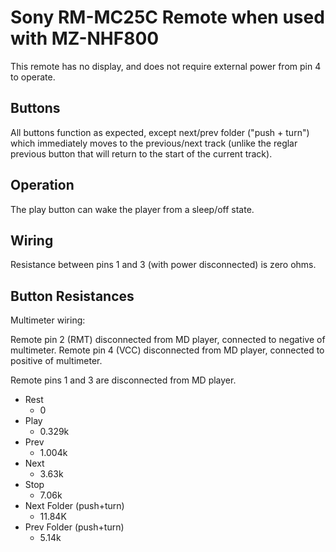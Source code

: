 Sony RM-MC25C Remote when used with MZ-NHF800
=========================================

This remote has no display, and does not require external power from pin 4 to
operate.

## Buttons

All buttons function as expected, except next/prev folder ("push + turn") which
immediately moves to the previous/next track (unlike the reglar previous button
that will return to the start of the current track).

## Operation

The play button can wake the player from a sleep/off state.

## Wiring

Resistance between pins 1 and 3 (with power disconnected) is zero ohms.

## Button Resistances

Multimeter wiring:

Remote pin 2 (RMT) disconnected from MD player, connected to negative of multimeter.
Remote pin 4 (VCC) disconnected from MD player, connected to positive of multimeter.

Remote pins 1 and 3 are disconnected from MD player.

* Rest
  - 0
* Play
  - 0.329k
* Prev
  - 1.004k
* Next
  - 3.63k
* Stop
  - 7.06k
* Next Folder (push+turn)
  - 11.84K
* Prev Folder (push+turn)
  - 5.14k
